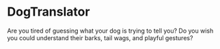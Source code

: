 # DogTranslator
Are you tired of guessing what your dog is trying to tell you? Do you wish you could understand their barks, tail wags, and playful gestures?
